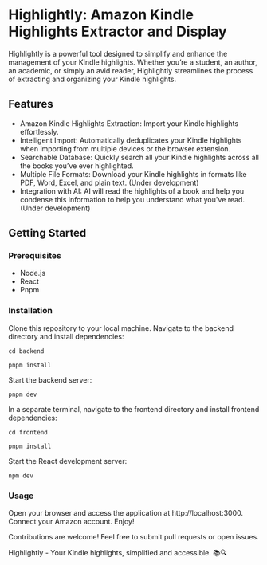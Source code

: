 # Highlightly: Amazon Kindle Highlights Extractor and Display
Highlightly is a powerful tool designed to simplify and enhance the management of your Kindle highlights. Whether you’re a student, an author, an academic, or simply an avid reader, Highlightly streamlines the process of extracting and organizing your Kindle highlights.

## Features
- Amazon Kindle Highlights Extraction: Import your Kindle highlights effortlessly.
- Intelligent Import: Automatically deduplicates your Kindle highlights when importing from multiple devices or the browser extension.
- Searchable Database: Quickly search all your Kindle highlights across all the books you’ve ever highlighted.
- Multiple File Formats: Download your Kindle highlights in formats like PDF, Word, Excel, and plain text. (Under development)
- Integration with AI: AI will read the highlights of a book and help you condense this information to help you understand what you've read. (Under development)

## Getting Started
### Prerequisites
- Node.js
- React
- Pnpm

### Installation
Clone this repository to your local machine.
Navigate to the backend directory and install dependencies:

`cd backend`

`pnpm install`

Start the backend server:

`pnpm dev`

In a separate terminal, navigate to the frontend directory and install frontend dependencies:

`cd frontend`

`pnpm install`

Start the React development server:

`npm dev`

### Usage
Open your browser and access the application at http://localhost:3000.
Connect your Amazon account.
Enjoy!

Contributions are welcome! Feel free to submit pull requests or open issues.

Highlightly - Your Kindle highlights, simplified and accessible. 📚🔍
